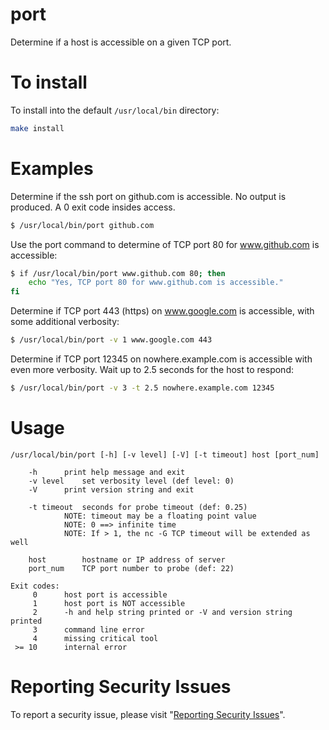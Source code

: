 # port

Determine if a host is accessible on a given TCP port.


# To install

To install into the default `/usr/local/bin` directory:

```sh
make install
```


# Examples

Determine if the ssh port on github.com is accessible.
No output is produced.  A 0 exit code insides access.

```sh
$ /usr/local/bin/port github.com
```

Use the port command to determine of TCP port 80 for www.github.com is accessible:

```sh
$ if /usr/local/bin/port www.github.com 80; then
    echo "Yes, TCP port 80 for www.github.com is accessible."
fi
```

Determine if TCP port 443 (https) on www.google.com is accessible,
with some additional verbosity:

```sh
$ /usr/local/bin/port -v 1 www.google.com 443
```

Determine if TCP port 12345 on nowhere.example.com is accessible
with even more verbosity.  Wait up to 2.5 seconds for the host to respond:

```sh
$ /usr/local/bin/port -v 3 -t 2.5 nowhere.example.com 12345
```


# Usage

```
/usr/local/bin/port [-h] [-v level] [-V] [-t timeout] host [port_num]

	-h		print help message and exit
	-v level	set verbosity level (def level: 0)
	-V		print version string and exit

	-t timeout	seconds for probe timeout (def: 0.25)
			NOTE: timeout may be a floating point value
			NOTE: 0 ==> infinite time
			NOTE: If > 1, the nc -G TCP timeout will be extended as well

	host		hostname or IP address of server
	port_num	TCP port number to probe (def: 22)

Exit codes:
     0	    host port is accessible
     1	    host port is NOT accessible
     2	    -h and help string printed or -V and version string printed
     3	    command line error
     4	    missing critical tool
 >= 10	    internal error
```


# Reporting Security Issues

To report a security issue, please visit "[Reporting Security Issues](https://github.com/lcn2/port/security/policy)".
